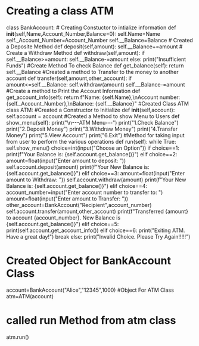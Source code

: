 # Creating a class ATM
class BankAccount:
    # Creating Constuctor to intialize information
    def __init__(self,Name,Account_Number,Balance=0):
        self.Name=Name
        self._Account_Number=Account_Number
        self.__Balance=Balance
    # Created a Deposite Method
    def deposit(self,amount):
        self.__Balance+=amount
        # Create a Withdraw Method
    def withdraw(self,amount):
        if self.__Balance>=amount:
            self.__Balance-=amount
        else:
            print("Insufficient Funds")
    #Create Method To check Balance
    def get_balance(self):
        return self.__Balance
    #Created a method to Transfer to the money to another account
    def transfer(self,amount,other_account):
        if amount<=self.__Balance:
            self.withdraw(amount)
            self.__Balance-=amount
    #Create a method to Print the Account Information
    def get_account_info(self):
        return f"Name: {self.Name},\nAccount number: {self._Account_Number},\nBalance: {self.__Balance}"
#Created Class ATM 
class ATM:
    #Created a Constructor to Initialize 
    def __init__(self,account):
        self.account = account
    #Created a Method to show Menu to Users
    def show_menu(self):
        print("\n---ATM Menu---")
        print("1.Check Balance")
        print("2.Deposit Money")
        print("3.Withdraw Money")
        print("4.Transfer Money")
        print("5.View Account")
        print("6.Exit")
    #Method for taking input from user to perform the various operations 
    def run(self):
        while True:
            self.show_menu()
            choice=int(input("Choose an Option"))
            if choice==1:
                print(f"Your Balance is: {self.account.get_balance()}")
            elif choice==2:
                amount=float(input("Enter amount to deposit: "))
                self.account.deposit(amount)
                print(f"Your New Balance is: {self.account.get_balance()}")
            elif choice==3:
                amount=float(input("Enter amount to Withdraw: "))
                self.account.withdraw(amount)
                print(f"Your New Balance is: {self.account.get_balance()}")
            elif choice==4:
                account_number=input("Enter account number  to transfer to: ")
                amount=float(input("Enter amount to Transfer: "))
                other_account=BankAccount("Recipient",account_number)
                self.account.transfer(amount,other_account)
                print(f"Transferred {amount} to account {account_number}. New Balance is {self.account.get_balance()}")
            elif choice==5:
                print(self.account.get_account_info())
            elif choice==6:
                print("Exiting ATM. Have a great day!")
                break
            else:
                print("Invalid Choice. Please Try Again!!!!!")
# Created Object for BankAccount Class
account=BankAccount("Alice","12345",1000)
#Object For ATM Class
atm=ATM(account)
# called run Method from atm class
atm.run()

